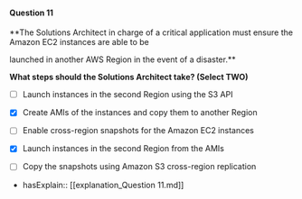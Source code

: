 #### Question  11


**The Solutions Architect in charge of a critical application must ensure the Amazon EC2 instances are able to be

launched in another AWS Region in the event of a disaster.**


**What steps should the Solutions Architect take? (Select TWO)**


- [ ] Launch instances in the second Region using the S3 API


- [x] Create AMIs of the instances and copy them to another Region


- [ ] Enable cross-region snapshots for the Amazon EC2 instances


- [x] Launch instances in the second Region from the AMIs


- [ ] Copy the snapshots using Amazon S3 cross-region replication



- hasExplain:: [[explanation_Question  11.md]]